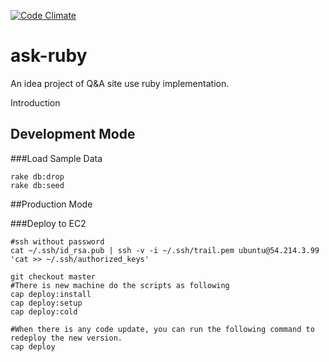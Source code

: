 [![Code Climate](https://codeclimate.com/github/jameszhan/ask-ruby.png)](https://codeclimate.com/github/jameszhan/ask-ruby)

ask-ruby
========

An idea project of Q&amp;A site use ruby implementation.

  Introduction
  
  
## Development Mode
  
###Load Sample Data
    
    rake db:drop
    rake db:seed
    
    
    
##Production Mode
    
###Deploy to EC2

    #ssh without password
    cat ~/.ssh/id_rsa.pub | ssh -v -i ~/.ssh/trail.pem ubuntu@54.214.3.99 'cat >> ~/.ssh/authorized_keys'
    
    git checkout master
    #There is new machine do the scripts as following
    cap deploy:install
    cap deploy:setup
    cap deploy:cold
    
    #When there is any code update, you can run the following command to redeploy the new version.
    cap deploy
    